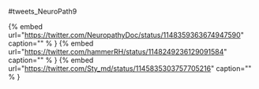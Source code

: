 #tweets_NeuroPath9

{% embed url="https://twitter.com/NeuropathyDoc/status/1148359363674947590"  caption="" % }
{% embed url="https://twitter.com/hammerRH/status/1148249236129091584"  caption="" % }
{% embed url="https://twitter.com/Sty_md/status/1145835303757705216"  caption="" % }
